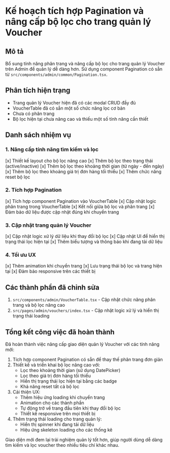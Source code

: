 # Kế hoạch tích hợp Pagination và nâng cấp bộ lọc cho trang quản lý Voucher

## Mô tả
Bổ sung tính năng phân trang và nâng cấp bộ lọc cho trang quản lý Voucher trên Admin để quản lý dễ dàng hơn. Sử dụng component Pagination có sẵn từ `src/components/admin/common/Pagination.tsx`.

## Phân tích hiện trạng
- Trang quản lý Voucher hiện đã có các modal CRUD đầy đủ
- VoucherTable đã có sẵn một số chức năng lọc cơ bản
- Chưa có phân trang
- Bộ lọc hiện tại chưa nâng cao và thiếu một số tính năng cần thiết

## Danh sách nhiệm vụ

### 1. Nâng cấp tính năng tìm kiếm và lọc
[x] Thiết kế layout cho bộ lọc nâng cao
[x] Thêm bộ lọc theo trạng thái (active/inactive)
[x] Thêm bộ lọc theo khoảng thời gian (từ ngày - đến ngày)
[x] Thêm bộ lọc theo khoảng giá trị đơn hàng tối thiểu
[x] Thêm chức năng reset bộ lọc

### 2. Tích hợp Pagination
[x] Tích hợp component Pagination vào VoucherTable
[x] Cập nhật logic phân trang trong VoucherTable
[x] Kết nối giữa bộ lọc và phân trang
[x] Đảm bảo dữ liệu được cập nhật đúng khi chuyển trang

### 3. Cập nhật trang quản lý Voucher
[x] Cập nhật logic xử lý dữ liệu khi thay đổi bộ lọc
[x] Cập nhật UI để hiển thị trạng thái lọc hiện tại
[x] Thêm biểu tượng và thông báo khi đang tải dữ liệu

### 4. Tối ưu UX
[x] Thêm animation khi chuyển trang
[x] Lưu trạng thái bộ lọc và trang hiện tại
[x] Đảm bảo responsive trên các thiết bị

## Các thành phần đã chỉnh sửa
1. `src/components/admin/VoucherTable.tsx` - Cập nhật chức năng phân trang và bộ lọc nâng cao
2. `src/pages/admin/vouchers/index.tsx` - Cập nhật logic xử lý và hiển thị trạng thái loading

## Tổng kết công việc đã hoàn thành

Đã hoàn thành việc nâng cấp giao diện quản lý Voucher với các tính năng mới:

1. Tích hợp component Pagination có sẵn để thay thế phân trang đơn giản
2. Thiết kế và triển khai bộ lọc nâng cao với:
   - Lọc theo khoảng thời gian (sử dụng DatePicker)
   - Lọc theo giá trị đơn hàng tối thiểu
   - Hiển thị trạng thái lọc hiện tại bằng các badge
   - Khả năng reset tất cả bộ lọc
3. Cải thiện UX:
   - Thêm hiệu ứng loading khi chuyển trang
   - Animation cho các thành phần
   - Tự động trở về trang đầu tiên khi thay đổi bộ lọc
   - Thiết kế responsive trên mọi thiết bị
4. Thêm trạng thái loading cho trang quản lý:
   - Hiển thị spinner khi đang tải dữ liệu
   - Hiệu ứng skeleton loading cho các thống kê

Giao diện mới đem lại trải nghiệm quản lý tốt hơn, giúp người dùng dễ dàng tìm kiếm và lọc voucher theo nhiều tiêu chí khác nhau. 